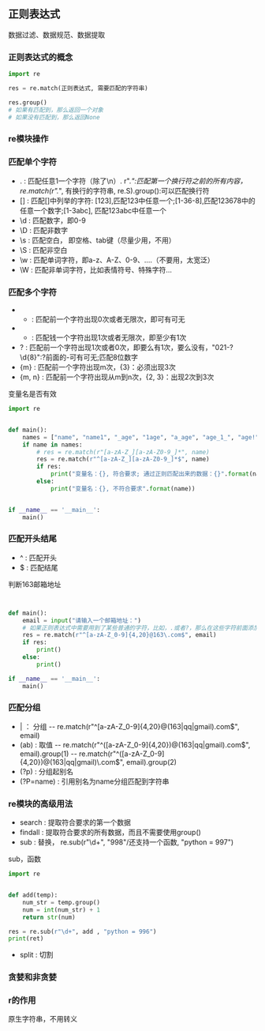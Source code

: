 ## 正则表达式

数据过滤、数据规范、数据提取

### 正则表达式的概念
```python
import re

res = re.match(正则表达式, 需要匹配的字符串)

res.group()
# 如果有匹配到，那么返回一个对象
# 如果没有匹配到，那么返回None
```

### re模块操作


### 匹配单个字符

- . : 匹配任意1一个字符（除了\n）. r".*":匹配第一个换行符之前的所有内容，re.match(r".*", 有换行的字符串, re.S).group():可以匹配换行符
- [] : 匹配[]中列举的字符: [123],匹配123中任意一个;[1-36-8],匹配123678中的任意一个数字;[1-3abc], 匹配123abc中任意一个
- \d : 匹配数字，即0-9
- \D : 匹配非数字
- \s : 匹配空白， 即空格、tab键（尽量少用，不用）
- \S : 匹配非空白
- \w : 匹配单词字符，即a-z、A-Z、0-9、....（不要用，太宽泛）
- \W : 匹配非单词字符，比如表情符号、特殊字符...

### 匹配多个字符

- * : 匹配前一个字符出现0次或者无限次，即可有可无
- + : 匹配钱一个字符出现1次或者无限次，即至少有1次
- ? : 匹配前一个字符出现1次或者0次，即要么有1次，要么没有，"021-?\d{8}":?前面的-可有可无;匹配8位数字
- {m} : 匹配前一个字符出现m次，{3}：必须出现3次
- {m, n} : 匹配前一个字符出现从m到n次，{2, 3}：出现2次到3次

变量名是否有效

```python
import re


def main():
    names = ["name", "name1", "_age", "1age", "a_age", "age_1_", "age!", "a#age", "__________"]
    if name in names:
        # res = re.match(r"[a-zA-Z_][a-zA-Z0-9_]*", name)
        res = re.match(r"^[a-zA-Z_][a-zA-Z0-9_]*$", name)
        if res:
            print("变量名：{}, 符合要求; 通过正则匹配出来的数据：{}".format(name, res.group()))
        else:
            print("变量名：{}, 不符合要求".format(name))


if __name__ == '__main__':
    main()


```

### 匹配开头结尾

- ^ : 匹配开头
- $ : 匹配结尾

判断163邮箱地址
```python


def main():
    email = input("请输入一个邮箱地址：")
    # 如果正则表达式中需要用到了某些普通的字符，比如，.或者?，那么在这些字符前面添加一个反斜杠
    res = re.match(r"^[a-zA-Z_0-9]{4,20}@163\.com$", email)
    if res:
        print()
    else:
        print()

if __name__ == '__main__':
    main()
```

### 匹配分组

- | ： 分组
-- re.match(r"^[a-zA-Z_0-9]{4,20}@(163|qq|gmail)\.com$", email)
- (ab) : 取值
-- re.match(r"^([a-zA-Z_0-9]{4,20})@(163|qq|gmail)\.com$", email).group(1)
-- re.match(r"^([a-zA-Z_0-9]{4,20})@(163|qq|gmail)\.com$", email).group(2)
- (?p<name>) : 分组起别名
- (?P=name) : 引用别名为name分组匹配到字符串



### re模块的高级用法

- search : 提取符合要求的第一个数据
- findall : 提取符合要求的所有数据，而且不需要使用group()
- sub : 替换， re.sub(r"\d+", "998"/还支持一个函数, "python = 997")

sub，函数

```python
import re


def add(temp):
    num_str = temp.group()
    num = int(num_str) + 1
    return str(num)

res = re.sub(r"\d+", add , "python = 996")
print(ret)

```

- split : 切割




### 贪婪和非贪婪

### r的作用
原生字符串，不用转义
